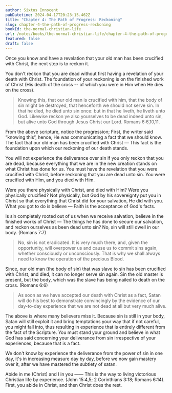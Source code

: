 ```yaml
---
author: Sixtus Innocent
pubDatetime: 2024-04-17T20:23:15.462Z
title: "Chapter 4: The Path of Progress: Reckoning"
slug: chapter-4-the-path-of-progress-reckoning
bookId: the-normal-christian-life
url: /notes/books/the-normal-christian-life/chapter-4-the-path-of-progress-reckoning
featured: false
draft: false
---
```


Once you know and have a revelation that your old man has been crucified with Christ, the next step is to reckon it.

You don't reckon that you are dead without first having a revelation of your death with Christ. The foundation of your reckoning is on the finished work of Christ (His death of the cross -- of which you were in Him when He dies on the cross).

> Knowing this, that our old man is crucified with him, that the body of sin might be destroyed, that henceforth we should not serve sin. In that he died, he died unto sin once: but in that he liveth, he liveth unto God. Likewise reckon ye also yourselves to be dead indeed unto sin, but alive unto God through Jesus Christ our Lord. Romans 6:6,10,11.

From the above scripture, notice the progression; First, the writer said “knowing this“, hence, He was communicating a fact that we should know. The fact that our old man has been crucified with Christ — This fact is the foundation upon which our reckoning of our death stands.

You will not experience the deliverance over sin if you only reckon that you are dead, because everything that we are in the new creation stands on what Christ has done for us. You must have the revelation that you were crucified with Christ, before reckoning that you are dead unto sin. You were crucified with Him, and you died with Him.

Were you there physically with Christ, and died with Him? Were you physically crucified? Not physically, but God by his sovereignty put you in Christ so that everything that Christ did for your salvation, He did with you. What you got to do is believe — Faith is the acceptance of God's facts.

Is sin completely rooted out of us when we receive salvation, believe in the finished works of Christ — The things he has done to secure our salvation, and reckon ourselves as been dead unto sin? No, sin will still dwell in our body. (Romans 7:7)

> No, sin is not eradicated. It is very much there, and, given the opportunity, will overpower us and cause us to commit sins again, whether consciously or unconsciously. That is why we shall always need to know the operation of the precious Blood.

Since, our old man (the body of sin) that was slave to sin has been crucified with Christ, and died, it can no longer serve sin again. Sin the old master is present, but the body, which was the slave has being nailed to death on the cross. (Romans 6:6)

> As soon as we have accepted our death with Christ as a fact, Satan will do his best to demonstrate convincingly by the evidence of our day-to-day experience that we are not dead at all but very much alive.

The above is where many believers miss it. Because sin is still in your body, Satan will still exploit it and bring temptations your way that if not careful, you might fall into, thus resulting in experience that is entirely different from the fact of the Scripture. You must stand your ground and believe in what God has said concerning your deliverance from sin irrespective of your experiences, because that is a fact.

We don't know by experience the deliverance from the power of sin in one day, it's in increasing measure day by day, before we now gain mastery over it, after we have mastered the subtlety of satan.

Abide in me (Christ) and I in you —— This is the way to living victorious Christian life by experience. (John 15:4,5; 2 Corinthians 3:18; Romans 6:14). First, you abide in Christ, and then Christ does the rest.
